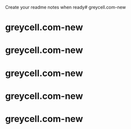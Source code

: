 Create your readme notes when ready# greycell.com-new
# greycell.com-new
# greycell.com-new
# greycell.com-new
# greycell.com-new
# greycell.com-new
